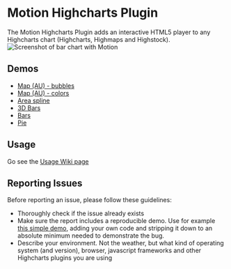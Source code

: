 # Motion Highcharts Plugin
The Motion Highcharts Plugin adds an interactive HTML5 player to any Highcharts chart (Highcharts, Highmaps and Highstock).
![Screenshot of bar chart with Motion](screenshots/motion_bars_screenshot.png)

## Demos
* [Map (AU) - bubbles](http://jsfiddle.net/gh/get/library/pure/larsac07/Motion-Highcharts-Plugin/tree/master/demos/map-australia-bubbles-demo/)
* [Map (AU) - colors](http://jsfiddle.net/gh/get/library/pure/larsac07/Motion-Highcharts-Plugin/tree/master/demos/map-australia-colors-demo/)
* [Area spline](http://jsfiddle.net/gh/get/library/pure/larsac07/Motion-Highcharts-Plugin/tree/master/demos/areaspline-demo/)
* [3D Bars](http://jsfiddle.net/gh/get/library/pure/larsac07/Motion-Highcharts-Plugin/tree/master/demos/3dbars-demo/)
* [Bars](http://jsfiddle.net/gh/get/library/pure/larsac07/Motion-Highcharts-Plugin/tree/master/demos/bars-demo/)
* [Pie](http://jsfiddle.net/gh/get/library/pure/larsac07/Motion-Highcharts-Plugin/tree/master/demos/pie-demo/)

## Usage
Go see the [Usage Wiki page](https://github.com/larsac07/Motion-Highcharts-Plugin/wiki)

## Reporting Issues
Before reporting an issue, please follow these guidelines:
* Thoroughly check if the issue already exists
* Make sure the report includes a reproducible demo. Use for example [this simple demo](http://jsfiddle.net/larsac07/hs2ujwok/), adding your own code and stripping it down to an absolute minimum needed to demonstrate the bug.
* Describe your environment. Not the weather, but what kind of operating system (and version), browser, javascript frameworks and other Highcharts plugins you are using
